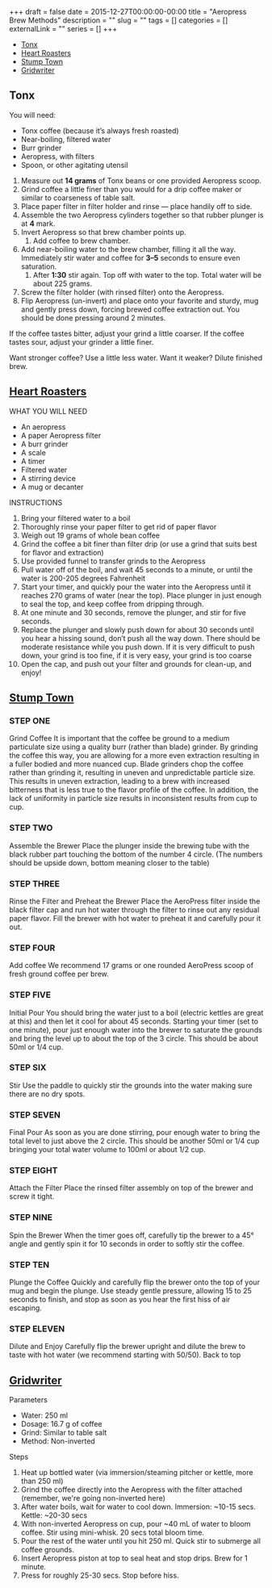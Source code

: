 +++
draft = false
date = 2015-12-27T00:00:00-00:00
title = "Aeropress Brew Methods"
description = ""
slug = ""
tags = []
categories = []
externalLink = ""
series = []
+++

- [Tonx](#tonx)
- [Heart Roasters](#heart-roastershttpwwwheartroasterscomabout-heartbrew-recipesaeropresshtml)
- [Stump Town](#stump-townhttpstumptowncoffeecombrew-guidesaeropress)
- [Gridwriter](#gridwriterhttpgridwritercom20130111office-coffee)

Tonx
----

You will need:

- Tonx coffee (because it’s always fresh roasted)
- Near-boiling, filtered water
- Burr grinder
- Aeropress, with filters
- Spoon, or other agitating utensil

1. Measure out **14 grams** of Tonx beans or one provided Aeropress scoop.
2. Grind coffee a little finer than you would for a drip coffee maker or similar to coarseness of table salt.
3. Place paper filter in filter holder and rinse — place handily off to side.
4. Assemble the two Aeropress cylinders together so that rubber plunger is at **4** mark.
5. Invert Aeropress so that brew chamber points up.
	1. Add coffee to brew chamber.
6. Add near-boiling water to the brew chamber, filling it all the way. Immediately stir water and coffee for **3–5** seconds to ensure even saturation.
	1.	After **1:30** stir again. Top off with water to the top. Total water will be about 225 grams.
8. Screw the filter holder (with rinsed filter) onto the Aeropress.
9. Flip Aeropress (un-invert) and place onto your favorite and sturdy, mug and gently press down, forcing brewed coffee extraction out. You should be done pressing around 2 minutes.

If the coffee tastes bitter, adjust your grind a little coarser.
If the coffee tastes sour, adjust your grinder a little finer.

Want stronger coffee? Use a little less water. Want it weaker? Dilute finished brew.

[Heart Roasters](http://www.heartroasters.com/about-heart/brew-recipes/aeropress.html)
----------------

WHAT YOU WILL NEED

- An aeropress
- A paper Aeropress filter
- A burr grinder
- A scale
- A timer
- Filtered water
- A stirring device
- A mug or decanter

INSTRUCTIONS

1. Bring your filtered water to a boil
2. Thoroughly rinse your paper filter to get rid of paper flavor
3. Weigh out 19 grams of whole bean coffee
4. Grind the coffee a bit finer than filter drip (or use a grind that suits best for flavor and extraction)
5. Use provided funnel to transfer grinds to the Aeropress
6. Pull water off of the boil, and wait 45 seconds to a minute, or until the water is 200-205 degrees Fahrenheit
7. Start your timer, and quickly pour the water into the Aeropress until it reaches 270 grams of water (near the top). Place plunger in just enough to seal the top, and keep coffee from dripping through.
8. At one minute and 30 seconds, remove the plunger, and stir for five seconds.
9. Replace the plunger and slowly push down for about 30 seconds until you hear a hissing sound, don’t push all the way down. There should be moderate resistance while you push down. If it is very difficult to push down, your grind is too fine, if it is very easy, your grind is too coarse
10. Open the cap, and push out your filter and grounds for clean-up, and enjoy!

[Stump Town](http://stumptowncoffee.com/brew-guides/aeropress/)
------------

### STEP ONE

Grind Coffee
It is important that the coffee be ground to a medium particulate size using a quality burr (rather than blade) grinder. By grinding the coffee this way, you are allowing for a more even extraction resulting in a fuller bodied and more nuanced cup. Blade grinders chop the coffee rather than grinding it, resulting in uneven and unpredictable particle size. This results in uneven extraction, leading to a brew with increased bitterness that is less true to the flavor profile of the coffee. In addition, the lack of uniformity in particle size results in inconsistent results from cup to cup.

### STEP TWO

Assemble the Brewer
Place the plunger inside the brewing tube with the black rubber part touching the bottom of the number 4 circle. (The numbers should be upside down, bottom meaning closer to the table)

### STEP THREE

Rinse the Filter and Preheat the Brewer
Place the AeroPress filter inside the black filter cap and run hot water through the filter to rinse out any residual paper flavor. Fill the brewer with hot water to preheat it and carefully pour it out.

### STEP FOUR

Add coffee
We recommend 17 grams or one rounded AeroPress scoop of fresh ground coffee per brew.

### STEP FIVE

Initial Pour
You should bring the water just to a boil (electric kettles are great at this) and then let it cool for about 45 seconds. Starting your timer (set to one minute), pour just enough water into the brewer to saturate the grounds and bring the level up to about the top of the 3 circle. This should be about 50ml or 1/4 cup.

### STEP SIX

Stir
Use the paddle to quickly stir the grounds into the water making sure there are no dry spots.

### STEP SEVEN

Final Pour
As soon as you are done stirring, pour enough water to bring the total level to just above the 2 circle. This should be another 50ml or 1/4 cup bringing your total water volume to 100ml or about 1/2 cup.

### STEP EIGHT

Attach the Filter
Place the rinsed filter assembly on top of the brewer and screw it tight.

### STEP NINE

Spin the Brewer
When the timer goes off, carefully tip the brewer to a 45° angle and gently spin it for 10 seconds in order to softly stir the coffee.

### STEP TEN

Plunge the Coffee
Quickly and carefully flip the brewer onto the top of your mug and begin the plunge. Use steady gentle pressure, allowing 15 to 25 seconds to finish, and stop as soon as you hear the first hiss of air escaping.

### STEP ELEVEN

Dilute and Enjoy
Carefully flip the brewer upright and dilute the brew to taste with hot water (we recommend starting with 50/50).
Back to top

[Gridwriter](http://gridwriter.com/2013/01/11/office-coffee/)
------------

Parameters

- Water: 250 ml
- Dosage: 16.7 g of coffee
- Grind: Similar to table salt
- Method: Non-inverted

Steps

1.	Heat up bottled water (via immersion/steaming pitcher or kettle, more than 250 ml)
2.	Grind the coffee directly into the Aeropress with the filter attached (remember, we're going non-inverted here)
3.	After water boils, wait for water to cool down. Immersion: ~10-15 secs. Kettle: ~20-30 secs
4.	With non-inverted Aeropress on cup, pour ~40 mL of water to bloom coffee. Stir using mini-whisk. 20 secs total bloom time.
5.	Pour the rest of the water until you hit 250 ml. Quick stir to submerge all coffee grounds.
6.	Insert Aeropress piston at top to seal heat and stop drips. Brew for 1 minute.
7.	Press for roughly 25-30 secs. Stop before hiss.

